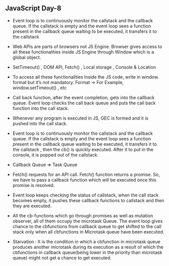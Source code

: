 ## JavaScript Day-8

- Event loop is to continuously monitor the callstack and the callback queue. If the callstack is empty and the event loop sees a function present in the callback queue waiting to be executed, it transfers it to the callstack

- Web APIs are parts of browsers not JS Engine. Browser gives access to all these functionalities inside JS Engine through Window which is a global object.
- SetTimeout() , DOM API, Fetch() , Local storage , Console &  Location
- To access all these functionalities inside the JS code, write in window. format but it’s not mandatory. Format -> For Example, window.setTimeout() , etc

- Call back function, after the event completion, gets into the callback queue. Event loop checks the call back queue and puts the call back function into the call stack.
- Whenever any program is executed in JS, GEC is formed and it is pushed into the call stack.
- Event loop is to continuously monitor the callstack and the callback queue. If the callstack is empty and the event loop sees a function present in the callback queue waiting to be executed, it transfers it to the callstack , then the cb() is quickly executed. After it to put in the console, it is popped out of the callstack.
- Callback Queue => Task Queue


- Fetch() requests for an API call. Fetch() function returns a promise. So, we have to pass a callback function which will be executed once this promise is resolved.
- Event loop keeps checking the status of callstack, when the call stack becomes empty, it pushes these callback functions to callstack and then they are executed.
- All the cb-functions which go through promises as well as mutation observer, all of them occupy the microtask Queue. The event loop gives chance to the cbfunctions from callback queue to get shifted to the call stack only when all cbfunctions in Microtask queue have been executed.


- Starvation : It is the condition in which a cbfunction in microtask queue produces another microtask during its execution as a result of which the cbfunctions in callback queue(being lower in the priority than microtask queue) might not get a chance to get executed.


